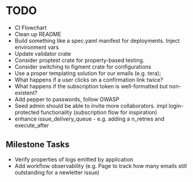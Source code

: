 # TODO

- CI Flowchart
- Clean up README
- Build something like a spec.yaml manifest for deployments. Inject environment vars
- Update validator crate
- Consider proptest crate for property-based testing.
- Consider switching to figment crate for configurations
- Use a proper templating solution for our emails (e.g. tera);
- What happens if a user clicks on a confirmation link twice?
- What happens if the subscription token is well-formatted but non-existent?
- Add pepper to passwords, follow OWASP
- Seed admin should be able to invite more collaborators. impl login-protected functionality (subscription flow for inspiration)
- enhance issue_delivery_queue - e.g. adding a n_retries and execute_after

## Milestone Tasks

- Verify properties of logs emitted by application
- Add workflow observability (e.g. Page to track how many emails still outstanding for a newletter issue)
